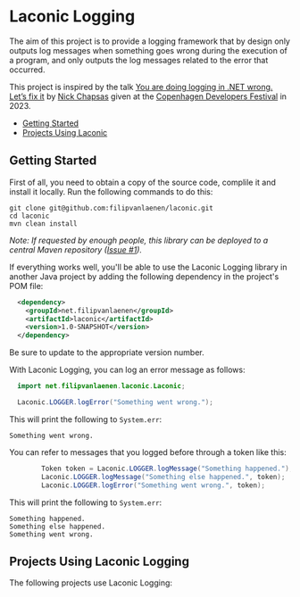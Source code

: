 # Laconic Logging

The aim of this project is to provide a logging framework that by design only outputs log messages when something goes
wrong during the execution of a program, and only outputs the log messages related to the error that occurred.

This project is inspired by the talk
[You are doing logging in .NET wrong. Let’s fix it](https://www.youtube.com/watch?v=Aih9AESZEmo) by
[Nick Chapsas](https://x.com/nickchapsas) given at the [Copenhagen Developers Festival](https://cphdevfest.com/fest) in
2023.

* [Getting Started](#getting-started)
* [Projects Using Laconic](#projects-using-laconic)

## Getting Started

First of all, you need to obtain a copy of the source code, complile it and install it locally. Run the following
commands to do this:

```
git clone git@github.com:filipvanlaenen/laconic.git
cd laconic
mvn clean install
```

*Note: If requested by enough people, this library can be deployed to a central Maven repository
([Issue #1](https://github.com/filipvanlaenen/laconic/issues/1)).*

If everything works well, you'll be able to use the Laconic Logging library in another Java project by adding the
following dependency in the project's POM file:

```xml
  <dependency>
    <groupId>net.filipvanlaenen</groupId>
    <artifactId>laconic</artifactId>
    <version>1.0-SNAPSHOT</version>
  </dependency>
```

Be sure to update to the appropriate version number.

With Laconic Logging, you can log an error message as follows:

```java
  import net.filipvanlaenen.laconic.Laconic;

  Laconic.LOGGER.logError("Something went wrong."); 
```

This will print the following to `System.err`:

```
Something went wrong.
```

You can refer to messages that you logged before through a token like this:

```java
        Token token = Laconic.LOGGER.logMessage("Something happened.");
        Laconic.LOGGER.logMessage("Something else happened.", token);
        Laconic.LOGGER.logError("Something went wrong.", token);
```

This will print the following to `System.err`:

```
Something happened.
Something else happened.
Something went wrong.
```

## Projects Using Laconic Logging

The following projects use Laconic Logging:
